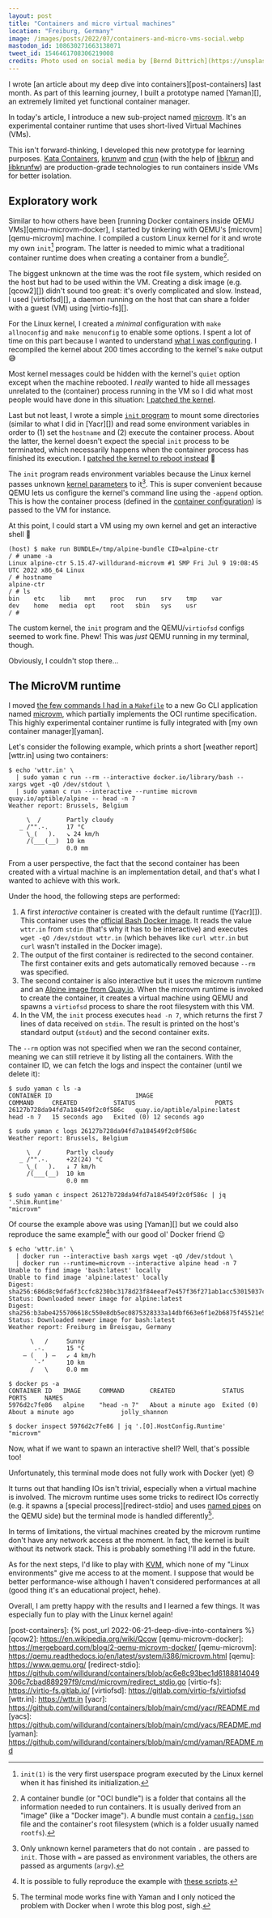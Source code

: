 ```yaml
---
layout: post
title: "Containers and micro virtual machines"
location: "Freiburg, Germany"
image: /images/posts/2022/07/containers-and-micro-vms-social.webp
mastodon_id: 108630271663138071
tweet_id: 1546461708306219008
credits: Photo used on social media by [Bernd Dittrich](https://unsplash.com/@hdbernd).
---
```


I wrote [an article about my deep dive into containers][post-containers] last
month. As part of this learning journey, I built a prototype named [Yaman][], an
extremely limited yet functional container manager.

<script id="asciicast-vdC2zxvyHSubTHuAPDt3g2T21" src="https://asciinema.org/a/vdC2zxvyHSubTHuAPDt3g2T21.js" async></script>

In today's article, I introduce a new sub-project named [microvm][]. It's an
experimental container runtime that uses short-lived Virtual Machines (VMs).

This isn't forward-thinking, I developed this new prototype for learning
purposes. [Kata Containers][], [krunvm][] and [crun][] (with the help of
[libkrun][] and [libkrunfw][]) are production-grade technologies to run
containers inside VMs for better isolation.

## Exploratory work

Similar to how others have been [running Docker containers inside QEMU
VMs][qemu-microvm-docker], I started by tinkering with QEMU's
[microvm][qemu-microvm] machine. I compiled a custom Linux kernel for it and
wrote my own `init`[^1] program. The latter is needed to mimic what a
traditional container runtime does when creating a container from a bundle[^2].

[^1]:
    `init(1)` is the very first userspace program executed by the Linux kernel
    when it has finished its initialization.

[^2]:
    A container bundle (or "OCI bundle") is a folder that contains all the
    information needed to run containers. It is usually derived from an "image"
    (like a "Docker image"). A bundle must contain a [`config.json`][oci-config]
    file and the container's root filesystem (which is a folder usually named
    `rootfs`).

The biggest unknown at the time was the root file system, which resided on the
host but had to be used within the VM. Creating a disk image (e.g.  [qcow2][])
didn't sound too great: it's overly complicated and slow. Instead, I used
[virtiofsd][], a daemon running on the host that can share a folder with a guest
(VM) using [virtio-fs][].

For the Linux kernel, I created a _minimal_ configuration with `make
allnoconfig` and `make menuconfig` to enable some options. I spent a lot of time
on this part because I wanted to understand [what I was
configuring][config-x86_64]. I recompiled the kernel about 200 times according
to the kernel's `make` output 😅

Most kernel messages could be hidden with the kernel's `quiet` option except
when the machine rebooted. I _really_ wanted to hide all messages unrelated to
the (container) process running in the VM so I did what most people would have
done in this situation: [I patched the kernel][patch-002].

Last but not least, I wrote a simple [`init` program][init.c] to mount some
directories (similar to what I did in [Yacr][]) and read some environment
variables in order to (1) set the `hostname` and (2) execute the container
process. About the latter, the kernel doesn't expect the special `init` process
to be terminated, which necessarily happens when the container process has
finished its execution. I [patched the kernel to reboot instead][patch-001] 🙈

The `init` program reads environment variables because the Linux kernel passes
unknown [kernel parameters][] to it[^3]. This is super convenient because QEMU
lets us configure the kernel's command line using the `-append` option. This is
how the container process (defined in the [container configuration][oci-config])
is passed to the VM for instance.

[^3]:
    Only unknown kernel parameters that do not contain `.` are passed to `init`.
    Those with `=` are passed as environment variables, the others are passed as
    arguments (`argv`).

At this point, I could start a VM using my own kernel and get an interactive
shell 🎉

```
(host) $ make run BUNDLE=/tmp/alpine-bundle CID=alpine-ctr
/ # uname -a
Linux alpine-ctr 5.15.47-willdurand-microvm #1 SMP Fri Jul 9 19:08:45 UTC 2022 x86_64 Linux
/ # hostname
alpine-ctr
/ # ls
bin    etc    lib    mnt    proc   run    srv    tmp    var
dev    home   media  opt    root   sbin   sys    usr
/ #
```

The custom kernel, the `init` program and the QEMU/`virtiofsd` configs seemed to
work fine. Phew! This was _just_ QEMU running in my terminal, though.

Obviously, I couldn't stop there...

## The MicroVM runtime

I moved [the few commands I had in a `Makefile`][make-run] to a new Go CLI
application named [microvm][], which partially implements the OCI runtime
specification. This highly experimental container runtime is fully integrated
with [my own container manager][yaman].

Let's consider the following example, which prints a short [weather
report][wttr.in] using two containers:

```console
$ echo 'wttr.in' \
  | sudo yaman c run --rm --interactive docker.io/library/bash -- xargs wget -qO /dev/stdout \
  | sudo yaman c run --interactive --runtime microvm quay.io/aptible/alpine -- head -n 7
Weather report: Brussels, Belgium

     \  /       Partly cloudy
   _ /"".-.     17 °C
     \_(   ).   ↘ 24 km/h
     /(___(__)  10 km
                0.0 mm
```

From a user perspective, the fact that the second container has been created
with a virtual machine is an implementation detail, and that's what I wanted to
achieve with this work.

Under the hood, the following steps are performed:

1. A first _interactive_ container is created with the default runtime
   ([Yacr][]). This container uses the [official Bash Docker
   image][bash-docker-image]. It reads the value `wttr.in` from `stdin` (that's
   why it has to be interactive) and executes `wget -qO /dev/stdout wttr.in`
   (which behaves like `curl wttr.in` but `curl` wasn't installed in the Docker
   image).
2. The output of the first container is redirected to the second container. The
   first container exits and gets automatically removed because `--rm` was
   specified.
3. The second container is also interactive but it uses the microvm runtime and
   an [Alpine image from Quay.io][alpine-image]. When the microvm runtime is
   invoked to create the container, it creates a virtual machine using QEMU and
   spawns a `virtiofsd` process to share the root filesystem with this VM.
4. In the VM, the `init` process executes `head -n 7`, which returns the first 7
   lines of data received on `stdin`. The result is printed on the host's
   standard output (`stdout`) and the second container exits.

The `--rm` option was not specified when we ran the second container, meaning we
can still retrieve it by listing all the containers. With the container ID, we
can fetch the logs and inspect the container (until we delete it):

```console
$ sudo yaman c ls -a
CONTAINER ID                       IMAGE                           COMMAND     CREATED          STATUS                      PORTS
26127b728da94fd7a184549f2c0f586c   quay.io/aptible/alpine:latest   head -n 7   15 seconds ago   Exited (0) 12 seconds ago

$ sudo yaman c logs 26127b728da94fd7a184549f2c0f586c
Weather report: Brussels, Belgium

     \  /       Partly cloudy
   _ /"".-.     +22(24) °C
     \_(   ).   ↓ 7 km/h
     /(___(__)  10 km
                0.0 mm

$ sudo yaman c inspect 26127b728da94fd7a184549f2c0f586c | jq '.Shim.Runtime'
"microvm"
```

Of course the example above was using [Yaman][] but we could also reproduce the
same example[^4] with our good ol' Docker friend 😉

[^4]: It is possible to fully reproduce the example with [these scripts][docker-scripts].

```console
$ echo 'wttr.in' \
  | docker run --interactive bash xargs wget -qO /dev/stdout \
  | docker run --runtime=microvm --interactive alpine head -n 7
Unable to find image 'bash:latest' locally
Unable to find image 'alpine:latest' locally
Digest: sha256:686d8c9dfa6f3ccfc8230bc3178d23f84eeaf7e457f36f271ab1acc53015037c
Status: Downloaded newer image for alpine:latest
Digest: sha256:b3abe4255706618c550e8db5ec0875328333a14dbf663e6f1e2b6875f45521e5
Status: Downloaded newer image for bash:latest
Weather report: Freiburg im Breisgau, Germany

      \   /     Sunny
       .-.      15 °C
    ― (   ) ―   ↙ 4 km/h
       `-’      10 km
      /   \     0.0 mm

$ docker ps -a
CONTAINER ID   IMAGE     COMMAND       CREATED             STATUS                          PORTS     NAMES
5976d2c7fe86   alpine    "head -n 7"   About a minute ago  Exited (0) About a minute ago             jolly_shannon

$ docker inspect 5976d2c7fe86 | jq '.[0].HostConfig.Runtime'
"microvm"
```

Now, what if we want to spawn an interactive shell? Well, that's possible too!

<script id="asciicast-hJM4rCpJqZiKparZNh9CyDpZs" src="https://asciinema.org/a/hJM4rCpJqZiKparZNh9CyDpZs.js" async></script>

Unfortunately, this terminal mode does not fully work with Docker (yet) 😞

It turns out that handling IOs isn't trivial, especially when a virtual machine
is involved. The microvm runtime uses some tricks to redirect IOs correctly
(e.g. it spawns a [special process][redirect-stdio] and uses [named pipes][] on
the QEMU side) but the terminal mode is handled differently[^5].

[^5]: The terminal mode works fine with Yaman and I only noticed the problem
    with Docker when I wrote this blog post, sigh.

In terms of limitations, the virtual machines created by the microvm runtime
don't have any network access at the moment. In fact, the kernel is built
without its network stack. This is probably something I'll add in the future.

As for the next steps, I'd like to play with [KVM][], which none of my "Linux
environments" give me access to at the moment. I suppose that would be better
performance-wise although I haven't considered performances at all (good thing
it's an educational project, hehe).

Overall, I am pretty happy with the results and I learned a few things. It was
especially fun to play with the Linux kernel again!

[alpine-image]: https://quay.io/repository/aptible/alpine
[bash-docker-image]: https://hub.docker.com/_/bash
[config-x86_64]: https://github.com/willdurand/containers/blob/ac6e8c93bec1d6188814049306c7cbad889297f9/extras/microvm/config-x86_64
[crun]: https://github.com/containers/crun
[docker-scripts]: https://github.com/willdurand/containers/tree/ac6e8c93bec1d6188814049306c7cbad889297f9/extras/docker/scripts
[init.c]: https://github.com/willdurand/containers/blob/ac6e8c93bec1d6188814049306c7cbad889297f9/extras/microvm/init.c
[kata containers]: https://katacontainers.io/
[kernel parameters]: https://www.kernel.org/doc/html/v4.14/admin-guide/kernel-parameters.html
[krunvm]: https://github.com/containers/krunvm
[kvm]: https://www.redhat.com/en/topics/virtualization/what-is-KVM
[libkrun]: https://github.com/containers/libkrun
[libkrunfw]: https://github.com/containers/libkrunfw
[make-run]: https://github.com/willdurand/containers/blob/ac6e8c93bec1d6188814049306c7cbad889297f9/extras/microvm/Makefile#L89-L113
[microvm]: https://github.com/willdurand/containers/blob/main/cmd/microvm/README.md
[named pipes]: https://man7.org/linux/man-pages/man7/fifo.7.html
[oci-config]: https://github.com/opencontainers/runtime-spec/blob/v1.0.2/config.md
[patch-001]: https://github.com/willdurand/containers/blob/ac6e8c93bec1d6188814049306c7cbad889297f9/extras/microvm/patches/001-poweroff-when-init-is-killed.patch
[patch-002]: https://github.com/willdurand/containers/blob/ac6e8c93bec1d6188814049306c7cbad889297f9/extras/microvm/patches/002-downgrade-reboot-messages.patch
[post-containers]: {% post_url 2022-06-21-deep-dive-into-containers %}
[qcow2]: https://en.wikipedia.org/wiki/Qcow
[qemu-microvm-docker]: https://mergeboard.com/blog/2-qemu-microvm-docker/
[qemu-microvm]: https://qemu.readthedocs.io/en/latest/system/i386/microvm.html
[qemu]: https://www.qemu.org/
[redirect-stdio]: https://github.com/willdurand/containers/blob/ac6e8c93bec1d6188814049306c7cbad889297f9/cmd/microvm/redirect_stdio.go
[virtio-fs]: https://virtio-fs.gitlab.io/
[virtiofsd]: https://gitlab.com/virtio-fs/virtiofsd
[wttr.in]: https://wttr.in
[yacr]: https://github.com/willdurand/containers/blob/main/cmd/yacr/README.md
[yacs]: https://github.com/willdurand/containers/blob/main/cmd/yacs/README.md
[yaman]: https://github.com/willdurand/containers/blob/main/cmd/yaman/README.md
